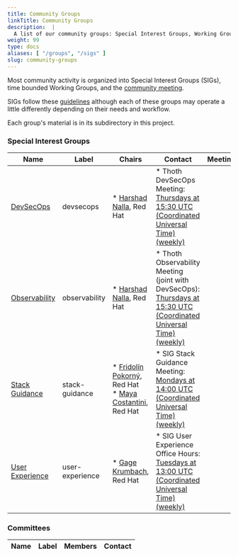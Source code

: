 ```yaml
---
title: Community Groups
linkTitle: Community Groups
description:  |
  A list of our community groups: Special Interest Groups, Working Groups, User Groups and Committees.
weight: 99
type: docs
aliases: [ "/groups", "/sigs" ]
slug: community-groups
---
```


<!---
This is an autogenerated file!

Please do not edit this file directly, but instead make changes to the
sigs.yaml file in the project root.

To understand how this file is generated, see https://git.k8s.io/community/generator/README.md

for Thoth we use `podman run --rm -e WHAT -e GO111MODULE=on -e GOPROXY -v $(pwd):/go/src/app:Z golang:1.12 make -C /go/src/app generate`

--->

Most community activity is organized into Special Interest Groups (SIGs),
time bounded Working Groups, and the [community meeting](communication/README.md#weekly-meeting).

SIGs follow these [guidelines](governance.md) although each of these groups may operate a little differently
depending on their needs and workflow.

Each group's material is in its subdirectory in this project.

### Special Interest Groups

| Name | Label | Chairs | Contact | Meetings |
|------|-------|--------|---------|----------|
|[DevSecOps](sig-devsecops/README.md)|devsecops|* [Harshad Nalla](https://github.com/harshad16), Red Hat<br>|* Thoth DevSecOps Meeting: [Thursdays at 15:30 UTC (Coordinated Universal Time) (weekly)](https://meet.google.com/ozb-tbrp-agx)<br>
|[Observability](sig-observability/README.md)|observability|* [Harshad Nalla](https://github.com/harshad16), Red Hat<br>|* Thoth Observability Meeting (joint with DevSecOps): [Thursdays at 15:30 UTC (Coordinated Universal Time) (weekly)](https://meet.google.com/ozb-tbrp-agx)<br>
|[Stack Guidance](sig-stack-guidance/README.md)|stack-guidance|* [Fridolín Pokorný](https://github.com/fridex), Red Hat<br>* [Maya Costantini](https://github.com/mayaCostantini), Red Hat<br>|* SIG Stack Guidance Meeting: [Mondays at 14:00 UTC (Coordinated Universal Time) (weekly)](meet.google.com/umj-bgfi-ouo)<br>
|[User Experience](sig-user-experience/README.md)|user-experience|* [Gage Krumbach](https://github.com/Gkrumbach07), Red Hat<br>|* SIG User Experience Office Hours: [Tuesdays at 13:00 UTC (Coordinated Universal Time) (weekly)](https://meet.google.com/cde-iczf-zso)<br>

### Committees

| Name |  Label | Members | Contact |
|------|--------|---------|---------|
<!-- BEGIN CUSTOM CONTENT -->

<!-- END CUSTOM CONTENT -->
